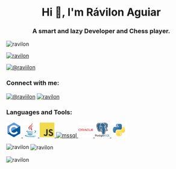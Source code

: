 <h1 align="center">Hi 👋, I'm Rávilon Aguiar</h1>
<h3 align="center">A smart and lazy Developer and Chess player.</h3>

<p align="left"> <img src="https://komarev.com/ghpvc/?username=ravilon&label=Profile%20views&color=0e75b6&style=flat" alt="ravilon" /> </p>

<p align="left"> <a href="https://github.com/ryo-ma/github-profile-trophy"><img src="https://github-profile-trophy.vercel.app/?username=ravilon" alt="ravilon" /></a> </p>

<p align="left"> <a href="https://twitter.com/@raviilon" target="blank"><img src="https://img.shields.io/twitter/follow/@raviilon?logo=twitter&style=for-the-badge" alt="@raviilon" /></a> </p>

<h3 align="left">Connect with me:</h3>
<p align="left">
<a href="https://twitter.com/@raviilon" target="blank"><img align="center" src="https://raw.githubusercontent.com/rahuldkjain/github-profile-readme-generator/master/src/images/icons/Social/twitter.svg" alt="@raviilon" height="30" width="40" /></a>
<a href="https://linkedin.com/in/ravilon" target="blank"><img align="center" src="https://raw.githubusercontent.com/rahuldkjain/github-profile-readme-generator/master/src/images/icons/Social/linked-in-alt.svg" alt="ravilon" height="30" width="40" /></a>
</p>

<h3 align="left">Languages and Tools:</h3>
<p align="left"> <a href="https://www.cprogramming.com/" target="_blank" rel="noreferrer"> <img src="https://raw.githubusercontent.com/devicons/devicon/master/icons/c/c-original.svg" alt="c" width="40" height="40"/> </a> <a href="https://www.java.com" target="_blank" rel="noreferrer"> <img src="https://raw.githubusercontent.com/devicons/devicon/master/icons/java/java-original.svg" alt="java" width="40" height="40"/> </a> <a href="https://developer.mozilla.org/en-US/docs/Web/JavaScript" target="_blank" rel="noreferrer"> <img src="https://raw.githubusercontent.com/devicons/devicon/master/icons/javascript/javascript-original.svg" alt="javascript" width="40" height="40"/> </a> <a href="https://www.microsoft.com/en-us/sql-server" target="_blank" rel="noreferrer"> <img src="https://www.svgrepo.com/show/303229/microsoft-sql-server-logo.svg" alt="mssql" width="40" height="40"/> </a> <a href="https://www.oracle.com/" target="_blank" rel="noreferrer"> <img src="https://raw.githubusercontent.com/devicons/devicon/master/icons/oracle/oracle-original.svg" alt="oracle" width="40" height="40"/> </a> <a href="https://www.postgresql.org" target="_blank" rel="noreferrer"> <img src="https://raw.githubusercontent.com/devicons/devicon/master/icons/postgresql/postgresql-original-wordmark.svg" alt="postgresql" width="40" height="40"/> </a> <a href="https://www.python.org" target="_blank" rel="noreferrer"> <img src="https://raw.githubusercontent.com/devicons/devicon/master/icons/python/python-original.svg" alt="python" width="40" height="40"/> </a> </p>

<p><img align="left" src="https://github-readme-stats.vercel.app/api/top-langs?username=ravilon&show_icons=true&locale=en&layout=compact" alt="ravilon" /></p>

<p>&nbsp;<img align="center" src="https://github-readme-stats.vercel.app/api?username=ravilon&show_icons=true&locale=en" alt="ravilon" /></p>

<p><img align="center" src="https://github-readme-streak-stats.herokuapp.com/?user=ravilon&" alt="ravilon" /></p>
